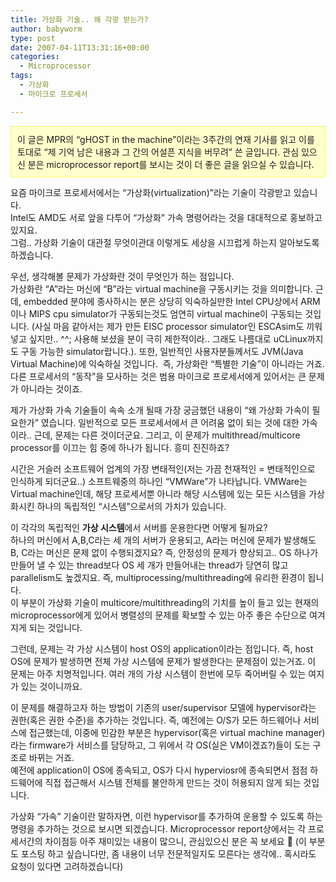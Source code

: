 ```yaml
---
title: 가상화 기술.. 왜 각광 받는가?
author: babyworm
type: post
date: 2007-04-11T13:31:16+00:00
categories:
  - Microprocessor
tags:
  - 가상화
  - 마이크로 프로세서

---
```

<DIV style="BORDER-RIGHT: #fff200 1px dotted; PADDING-RIGHT: 10px; BORDER-TOP: #fff200 1px dotted; PADDING-LEFT: 10px; PADDING-BOTTOM: 10px; BORDER-LEFT: #fff200 1px dotted; PADDING-TOP: 10px; BORDER-BOTTOM: #fff200 1px dotted; BACKGROUND-COLOR: #ffffcc">
  이 글은 MPR의 “gHOST in the machine”이라는 3주간의 연재 기사를 읽고 이를 토대로 “제 기억 남은 내용과 그 간의 어설픈 지식을 버무려” 쓴 글입니다. 관심 있으신 분은 microprocessor report를 보시는 것이 더 좋은 글을 읽으실 수 있습니다. <br />
</DIV>

요즘 마이크로 프로세서에서는 “가상화(virtualization)”라는 기술이 각광받고 있습니다.<br>
Intel도 AMD도 서로 앞을 다투어 “가상화” 가속 명령어라는 것을 대대적으로 홍보하고 있지요.<br>
그럼.. 가상화 기술이 대관절 무엇이관대 이렇게도 세상을 시끄럽게 하는지 알아보도록 하겠습니다. 

우선, 생각해볼 문제가 가상화란 것이 무엇인가 하는 점입니다.<br>
가상화란 “A”라는 머신에 “B”라는 virtual machine을 구동시키는 것을 의미합니다. 근데, embedded 분야에 종사하시는 분은 상당히 익숙하실만한 Intel CPU상에서 ARM이나 MIPS cpu simulator가 구동되는것도 엄연히 virtual machine이 구동되는 것입니다. (사실 마음 같아서는 제가 만든 EISC processor simulator인 ESCAsim도 끼워 넣고 싶지만.. ^^; 사용해 보셨을 분이 극히 제한적이라.. 그래도 나름대로 uCLinux까지도 구동 가능한 simulator랍니다.). 또한, 일반적인 사용자분들께서도 JVM(Java Virtual Machine)에 익숙하실 것입니다.  즉, 가상화란 “특별한 기술”이 아니라는 거죠. 다른 프로세서의 “동작”을 모사하는 것은 범용 마이크로 프로세서에게 있어서는 큰 문제가 아니라는 것이죠. 

제가 가상화 가속 기술들이 속속 소개 될때 가장 궁금했던 내용이 “왜 가상화 가속이 필요한가” 였습니다. 일반적으로 모든 프로세서에서 큰 어려움 없이 되는 것에 대한 가속이라.. 근데, 문제는 다른 것이더군요. 그리고, 이 문제가 multithread/multicore processor를 이끄는 힘 중에 하나가 됩니다. 흥미 진진하죠?

시간은 거슬러 소프트웨어 업계의 가장 변태적인(저는 가끔 천재적인 = 변태적인으로 인식하게 되더군요..) 소프트웨중의 하나인 “VMWare”가 나타납니다. VMWare는 Virtual machine인데, 해당 프로세서뿐 아니라 해당 시스템에 있는 모든 시스템을 가상화시킨 하나의 독립적인 “시스템”으로서의 가치가 있습니다.

이 각각의 독립적인 **가상 시스템**에서 서버를 운용한다면 어떻게 될까요?<br>
하나의 머신에서 A,B,C라는 세 개의 서버가 운용되고, A라는 머신에 문제가 발생해도 B, C라는 머신은 문제 없이 수행되겠지요? 즉, 안정성의 문제가 향상되고.. OS 하나가 만들어 낼 수 있는 thread보다 OS 세 개가 만들어내는 thread가 당연히 많고 parallelism도 높겠지요. 즉, multiprocessing/multithreading에 유리한 환경이 됩니다.<br>
이 부분이 가상화 기술이 multicore/multithreading의 기치를 높이 들고 있는 현재의 microprocessor에게 있어서 병렬성의 문제를 확보할 수 있는 아주 좋은 수단으로 여겨지게 되는 것입니다. 

그런데, 문제는 각 가상 시스템이 host OS의 application이라는 점입니다. 즉, host OS에 문제가 발생하면 전체 가상 시스템에 문제가 발생한다는 문제점이 있는거죠. 이 문제는 아주 치명적입니다. 여러 개의 가상 시스템이 한번에 모두 죽어버릴 수 있는 여지가 있는 것이니까요.

이 문제를 해결하고자 하는 방법이 기존의 user/supervisor 모델에 hypervisor라는 권한(혹은 권한 수준)을 추가하는 것입니다. 즉, 예전에는 O/S가 모든 하드웨어나 서비스에 접근했는데, 이중에 민감한 부분은 hypervisor(혹은 virtual machine manager)라는 firmware가 서비스를 담당하고, 그 위에서 각 OS(실은 VM이겠죠?)들이 도는 구조로 바뀌는 거죠.<br>
예전에 application이 OS에 종속되고, OS가 다시 hyperviosr에 종속되면서 점점 하드웨어에 직접 접근해서 시스템 전체를 불안하게 만드는 것이 허용되지 않게 되는 것입니다. 

가상화 “가속” 기술이란 말하자면, 이런 hypervisor를 추가하여 운용할 수 있도록 하는 명령을 추가하는 것으로 보시면 되겠습니다. Microprocessor report상에서는 각 프로세서간의 차이점등 아주 재미있는 내용이 많으니, 관심있으신 분은 꼭 보세요 🙂 (이 부분도 포스팅 하고 싶습니다만, 좀 내용이 너무 전문적일지도 모른다는 생각에.. 혹시라도 요청이 있다면 고려하겠습니다)
